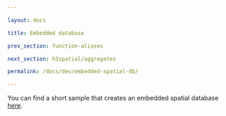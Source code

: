 ```yaml
---

layout: docs

title: Embedded database

prev_section: function-aliases

next_section: h2spatial/aggregates

permalink: /docs/dev/embedded-spatial-db/

---
```


You can find a short sample that creates an embedded spatial database
[here](https://github.com/irstv/orbisgis-samples/tree/master/demoh2gis).
